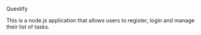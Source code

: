 Questify

This is a node.js application that allows users to register, login and manage their list of tasks.
